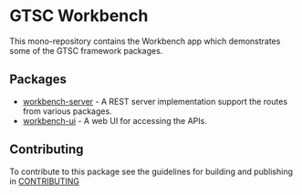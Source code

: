 # GTSC Workbench

This mono-repository contains the Workbench app which demonstrates some of the GTSC framework packages.

## Packages

- [workbench-server](apps/workbench-server/README.md) - A REST server implementation support the routes from various packages.
- [workbench-ui](apps/workbench-ui/README.md) - A web UI for accessing the APIs.

## Contributing

To contribute to this package see the guidelines for building and publishing in [CONTRIBUTING](./CONTRIBUTING.md)
